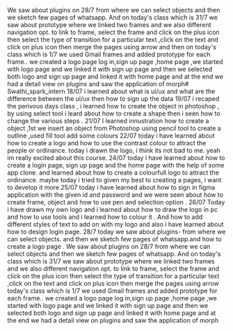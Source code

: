 We saw about plugins on 28/7  from where we can select objects and then we sketch few pages of whatsapp. And on today's class which is 31/7 we saw about prototype where we linked two frames and we also different navigation opt. to link to frame, select the frame and click on the plus icon then select the type of transition for a particular text ,click on the text and click on plus icon then merge the pages using arrow and then on today's class which is 1/7 we used Gmail frames and added prototype for each frame.. we created a logo page log in,sign up page  ,home page ,we started with logo page and we linked it with sign up page and then we selected both logo and sign up page and linked it with home page and at the end we had a detail view on plugins and saw the application of morph# Swathi_spark_intern
18/07 i learned about what is ui/ux and what are the difference between the ui/ux then how to sign up the data 
19/07 i recaped the perivous days class , i learned how to create the object in photoshop , by using select tool i leard about how to create a shape then i seen how to change the various steps .
21/07 I learned innustration how to create a object ,1st we insert an object from Photoshop using pencil tool to create a outline ,used fill tool add some colours 
22/07 today i have learned about how to create a logo and how to use the contrast colour to attract the people or ordinance. today i drawn the logo, i think its not bad to me. yeah im really excited about this course.
24/07 today i have learned about how to create a login page, sign up page and the home page with the help of some app clone. and learned about how to create a colourfull logo to attract the ordinance. maybe today i tried to given my best to creating a pages, i want to develop it more
25/07 today i have learned about how to sign in figma application with the given id and password and we were seen about how to create frame, object and how to use pen and selection option .
26/07 Today i have drawn my own logo and i learned about how to draw the logo in pc and how to use tools and i learned how to colour it . And how to add different styles of text to add on with my logo and also i have learned about how to design login page. 
28/7 today we saw about plugins- from where we can select objects. and then we sketch few pages of whatsapp.and how to create a logo page .
We saw about plugins on 28/7  from where we can select objects and then we sketch few pages of whatsapp. 
And on today's class which is 31/7 we saw about prototype where we linked two frames and we also different navigation opt. to link to frame, select the frame and click on the plus icon then select the type of transition for a particular text ,click on the text and click on plus icon then merge the pages using arrow 
today's class which is 1/7 we used Gmail frames and added prototype for each frame.. we created a logo page log in,sign up page  ,home page ,we started with logo page and we linked it with sign up page and then we selected both logo and sign up page and linked it with home page and at the end we had a detail view on plugins and saw the application of morph
